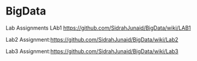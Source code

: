 # BigData
Lab Assignments 
LAb1 https://github.com/SidrahJunaid/BigData/wiki/LAB1

Lab2 Assignment:https://github.com/SidrahJunaid/BigData/wiki/Lab2


Lab3 Assignment:https://github.com/SidrahJunaid/BigData/wiki/Lab3
